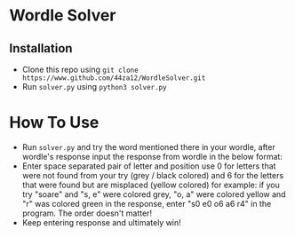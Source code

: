 # Wordle Solver

## Installation

- Clone this repo using `git clone https://www.github.com/44za12/WordleSolver.git`
- Run `solver.py` using `python3 solver.py`

# How To Use

- Run `solver.py` and try the word mentioned there in your wordle, after wordle's response input the response from wordle in the below format:
- Enter space separated pair of letter and position use 0 for letters that were not found from your try (grey / black colored) and 6 for the letters that were found but are misplaced (yellow colored) for example: if you try "soare" and "s, e" were colored grey, "o, a" were colored yellow and "r" was colored green in the response, enter "s0 e0 o6 a6 r4" in the program. The order doesn't matter!
- Keep entering response and ultimately win!